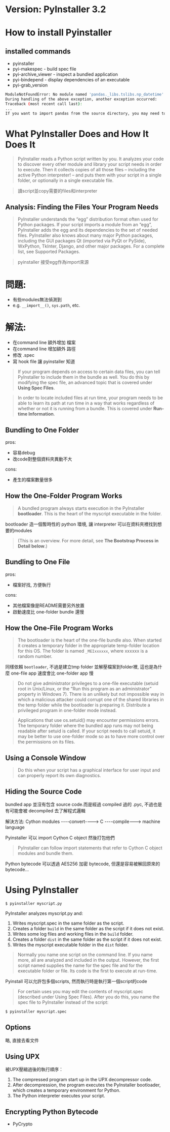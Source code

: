 # Version:	PyInstaller 3.2

How to install Pyinstaller
==========================
installed commands
------------------
* pyinstaller 
* pyi-makespec - build spec file
* pyi-archive_viewer - inspect a bundled application
* pyi-bindepend - display dependencies of an executable
* pyi-grab_version

``` bash
ModuleNotFoundError: No module named 'pandas._libs.tslibs.np_datetime'
During handling of the above exception, another exception occurred:
Traceback (most recent call last):
...
If you want to import pandas from the source directory, you may need to run 'python setup.py build_ext --inplace --force' to build the C extensions first.
```

What PyInstaller Does and How It Does It
========================================
> PyInstaller reads a Python script written by you. It analyzes your code to discover every other module and library your script needs in order to execute. Then it collects copies of all those files – including the active Python interpreter! – and puts them with your script in a single folder, or optionally in a single executable file.

> 讀script並copy需要的files和interpreter

Analysis: Finding the Files Your Program Needs
----------------------------------------------
> PyInstaller understands the “egg” distribution format often used for Python packages. If your script imports a module from an “egg”, PyInstaller adds the egg and its dependencies to the set of needed files.
PyInstaller also knows about many major Python packages, including the GUI packages Qt (imported via PyQt or PySide), WxPython, TkInter, Django, and other major packages. For a complete list, see Supported Packages.

> pyinstaller 接受egg作為import來源

# 問題:
* 有些modules無法偵測到
* e.g. `__import__()`, `sys.path`, etc.

# 解法:
* 在command line 額外增加 檔案
* 在command line 增加額外 路徑
* 修改 .spec
* 寫 hook file 讓 pyinstaller 知道

> If your program depends on access to certain data files, you can tell PyInstaller to include them in the bundle as well. You do this by modifying the spec file, an advanced topic that is covered under **Using Spec Files**.

> In order to locate included files at run time, your program needs to be able to learn its path at run time in a way that works regardless of whether or not it is running from a bundle. This is covered under **Run-time Information**.

Bundling to One Folder
---------------------
pros:
* 容易debug
* 改code對整個資料夾異動不大

cons:
* 產生的檔案數量很多

How the One-Folder Program Works
--------------------------------
> A bundled program always starts execution in the PyInstaller **bootloader**. This is the heart of the myscript executable in the folder.

bootloader 造一個暫時性的 python 環境, 讓 interpreter 可以在資料夾裡找到想要的modules
> (This is an overview. For more detail, see **The Bootstrap Process in Detail below**.)

Bundling to One File
--------------------
pros:
* 檔案好找, 方便執行

cons:
* 其他檔案像是README需要另外放置
* 啟動速度比 one-folder bundle 還慢

How the One-File Program Works
------------------------------
> The bootloader is the heart of the one-file bundle also. When started it creates a temporary folder in the appropriate temp-folder location for this OS. The folder is named `_MEIxxxxxx`, where xxxxxx is a random number.

同樣依賴 `bootloader`, 不過是建立tmp folder 並解壓檔案到folder裡, 這也是為什麼 one-file app 速度會比 one-folder app 慢

> Do not give administrator privileges to a one-file executable (setuid root in Unix/Linux, or the “Run this program as an administrator” property in Windows 7). There is an unlikely but not impossible way in which a malicious attacker could corrupt one of the shared libraries in the temp folder while the bootloader is preparing it. Distribute a privileged program in one-folder mode instead.

> Applications that use os.setuid() may encounter permissions errors. The temporary folder where the bundled app runs may not being readable after setuid is called. If your script needs to call setuid, it may be better to use one-folder mode so as to have more control over the permissions on its files.

Using a Console Window
----------------------
> Do this when your script has a graphical interface for user input and can properly report its own diagnostics.

Hiding the Source Code
----------------------
bundled app 並沒有包含 source code.而是經過 compiled 過的 .pyc, 不過也是有可能會被 decompiled 去了解程式邏輯

解決方法: Cython
modules ----convert----> C ----compile---> machine language

Pyinstaller 可以 import Cython C object 然後打包他們

> PyInstaller can follow import statements that refer to Cython C object modules and bundle them.

Python bytecode 可以透過 AES256 加密 bytecode, 但還是容易被解回原來的bytecode...

Using PyInstaller
=================
``` bash
$ pyinstaller myscript.py
```

PyInstaller analyzes myscript.py and:
1. Writes myscript.spec in the same folder as the script.
2. Creates a folder `build` in the same folder as the script if it does not exist.
3. Writes some log files and working files in the `build` folder.
4. Creates a folder `dist` in the same folder as the script if it does not exist.
5. Writes the myscript executable folder in the `dist` folder.

> Normally you name one script on the command line. If you name more, all are analyzed and included in the output. However, the first script named supplies the name for the spec file and for the executable folder or file. Its code is the first to execute at run-time.

Pyinstall 可以允許包多個scripts, 然而執行時是執行第一個script的code
 
> For certain uses you may edit the contents of myscript.spec (described under Using Spec Files). After you do this, you name the spec file to PyInstaller instead of the script:
``` bash
$ pyinstaller myscript.spec
```

Options
-------
略, 直接去看文件

Using UPX
---------
被UPX壓縮過後的執行順序：
1. The compressed program start up in the UPX decompressor code.
2. After decompression, the program executes the PyInstaller bootloader, which creates a temporary environment for Python.
4. The Python interpreter executes your script.

Encrypting Python Bytecode
--------------------------
* PyCrypto











